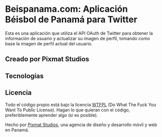 # Beispanama.com: Aplicación Béisbol de Panamá para Twitter

Esta es una aplicación que utiliza el API OAuth de Twitter para obtener la información de usuario y actualizar su imagen de perfil, tomando como base la imagen de perfil actual del usuario.

## Creado por Pixmat Studios

## Tecnologías

## Licencia

Todo el código propio está bajo la licencia [WTFPL](http://sam.zoy.org/wtfpl/) (Do What The Fuck You Want To Public License). Hagan lo que quieran con el código, preferiblemente aprender algo (si es posible).

Hecho por [Pixmat Studios](http://www.pixmatstudios.com), una agencia de diseño y desarrollo móvil y web en Panamá.